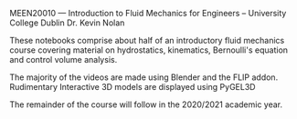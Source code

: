 MEEN20010 — Introduction to Fluid Mechanics for Engineers – University College Dublin
Dr. Kevin Nolan

These notebooks comprise about half of an introductory fluid mechanics course covering material on hydrostatics, kinematics, Bernoulli's equation and control volume analysis.

The majority of the videos are made using Blender and the FLIP addon.
Rudimentary Interactive 3D models are displayed using PyGEL3D

The remainder of the course will follow in the 2020/2021 academic year.
